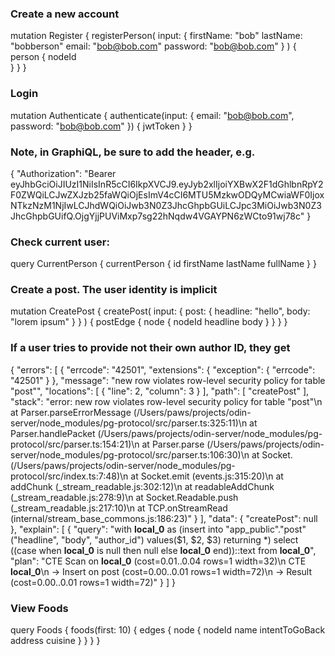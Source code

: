 ### Create a new account
mutation Register {
  registerPerson(
    input: {
      firstName: "bob"
      lastName: "bobberson"
      email: "bob@bob.com"
      password: "bob@bob.com"
    }
  ) {
    person {
      nodeId      
    }
  }
}

### Login
mutation Authenticate {
  authenticate(input: { email: "bob@bob.com", password: "bob@bob.com" }) {
    jwtToken
  }
}

### Note, in GraphiQL, be sure to add the header, e.g.
{ 
  "Authorization": "Bearer eyJhbGciOiJIUzI1NiIsInR5cCI6IkpXVCJ9.eyJyb2xlIjoiYXBwX2F1dGhlbnRpY2F0ZWQiLCJwZXJzb25faWQiOjEsImV4cCI6MTU5MzkwODQyMCwiaWF0IjoxNTkzNzM1NjIwLCJhdWQiOiJwb3N0Z3JhcGhpbGUiLCJpc3MiOiJwb3N0Z3JhcGhpbGUifQ.OjgYjjPUViMxp7sg22hNqdw4VGAYPN6zWCto91wj78c"
}

### Check current user:
query CurrentPerson {
  currentPerson {
    id
    firstName
    lastName
    fullName
  }
}

### Create a post. The user identity is implicit
mutation CreatePost {
  createPost(
    input: { post: { headline: "hello", body: "lorem ipsum" } }
  ) {
    postEdge {
      node {
        nodeId
        headline
        body
      }
    }
  }
}

### If a user tries to provide not their own author ID, they get
{
  "errors": [
    {
      "errcode": "42501",
      "extensions": {
        "exception": {
          "errcode": "42501"
        }
      },
      "message": "new row violates row-level security policy for table \"post\"",
      "locations": [
        {
          "line": 2,
          "column": 3
        }
      ],
      "path": [
        "createPost"
      ],
      "stack": "error: new row violates row-level security policy for table \"post\"\n    at Parser.parseErrorMessage (/Users/paws/projects/odin-server/node_modules/pg-protocol/src/parser.ts:325:11)\n    at Parser.handlePacket (/Users/paws/projects/odin-server/node_modules/pg-protocol/src/parser.ts:154:21)\n    at Parser.parse (/Users/paws/projects/odin-server/node_modules/pg-protocol/src/parser.ts:106:30)\n    at Socket.<anonymous> (/Users/paws/projects/odin-server/node_modules/pg-protocol/src/index.ts:7:48)\n    at Socket.emit (events.js:315:20)\n    at addChunk (_stream_readable.js:302:12)\n    at readableAddChunk (_stream_readable.js:278:9)\n    at Socket.Readable.push (_stream_readable.js:217:10)\n    at TCP.onStreamRead (internal/stream_base_commons.js:186:23)"
    }
  ],
  "data": {
    "createPost": null
  },
  "explain": [
    {
      "query": "with __local_0__ as (insert into \"app_public\".\"post\" (\"headline\", \"body\", \"author_id\") values($1, $2, $3) returning *) select ((case when __local_0__ is null then null else __local_0__ end))::text from __local_0__",
      "plan": "CTE Scan on __local_0__  (cost=0.01..0.04 rows=1 width=32)\n  CTE __local_0__\n    ->  Insert on post  (cost=0.00..0.01 rows=1 width=72)\n          ->  Result  (cost=0.00..0.01 rows=1 width=72)"
    }
  ]
}


### View Foods
query Foods {
  foods(first: 10) {
    edges {
      node {
        nodeId
        name
        intentToGoBack
        address
        cuisine
      }
    }
  }
}
